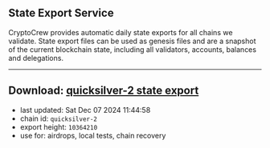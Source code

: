 ## State Export Service
CryptoCrew provides automatic daily state exports for all chains we validate. State export files can be used as genesis files and are a snapshot of the current blockchain state, including all validators, accounts, balances and delegations.

---
**Download: [quicksilver-2 state export](https://dl-eu2.ccvalidators.com/SERVICE/quicksilver/quicksilver-2_export_10364210.json)**
---

- last updated: Sat Dec 07 2024 11:44:58
- chain id: `quicksilver-2`
- export height: `10364210`
- use for: airdrops, local tests, chain recovery
